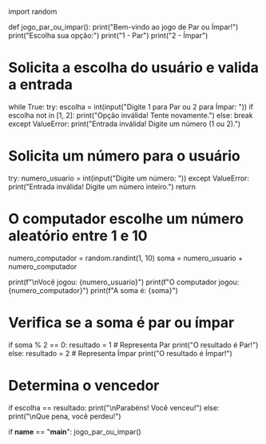 import random

def jogo_par_ou_impar():
    print("Bem-vindo ao jogo de Par ou Ímpar!")
    print("Escolha sua opção:")
    print("1 - Par")
    print("2 - Ímpar")
    
  # Solicita a escolha do usuário e valida a entrada
  while True:
        try:
   escolha = int(input("Digite 1 para Par ou 2 para Ímpar: "))
  if escolha not in [1, 2]:
                print("Opção inválida! Tente novamente.")
  else:
        break
   except ValueError:
            print("Entrada inválida! Digite um número (1 ou 2).")
    
   # Solicita um número para o usuário
   try:
        numero_usuario = int(input("Digite um número: "))
   except ValueError:
        print("Entrada inválida! Digite um número inteiro.")
        return
    
   # O computador escolhe um número aleatório entre 1 e 10
   numero_computador = random.randint(1, 10)
    soma = numero_usuario + numero_computador

   print(f"\nVocê jogou: {numero_usuario}")
    print(f"O computador jogou: {numero_computador}")
    print(f"A soma é: {soma}")
    
   # Verifica se a soma é par ou ímpar
   if soma % 2 == 0:
        resultado = 1  # Representa Par
        print("O resultado é Par!")
  else:
        resultado = 2  # Representa Ímpar
        print("O resultado é Ímpar!")
    
  # Determina o vencedor
  if escolha == resultado:
      print("\nParabéns! Você venceu!")
  else:
        print("\nQue pena, você perdeu!")

if __name__ == "__main__":
    jogo_par_ou_impar()
